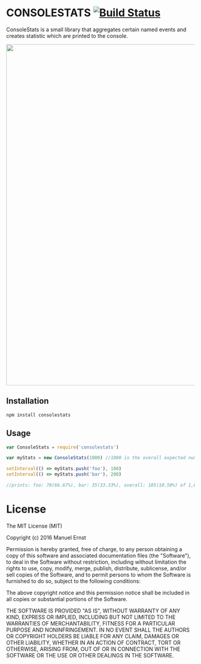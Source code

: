 # CONSOLESTATS [![Build Status](https://travis-ci.org/seriousManual/consolestats.png)](https://travis-ci.org/seriousManual/consolestats)

ConsoleStats is a small library that aggregates certain named events and creates statistic which are printed to the console.

<p align="center">
  <img src="https://raw.github.com/seriousManual/consolestats/master/pics/example.gif" width="909" />
</p>

## Installation
````
npm install consolestats
````

## Usage

````javascript
var ConsoleStats = require('consolestats')

var myStats = new ConsoleStats(1000) //1000 is the overall expected number of events (optional)

setInterval(() => myStats.push('foo'), 100)
setInterval(() => myStats.push('bar'), 200)

//prints: foo: 70(66.67%), bar: 35(33.33%), overall: 105(10.50%) of 1,000, 7.84#/s, 127.59ms/item (2 minutes left)
````

# License
The MIT License (MIT)

Copyright (c) 2016 Manuel Ernst

Permission is hereby granted, free of charge, to any person obtaining a copy of this software and associated documentation files (the "Software"), to deal in the Software without restriction, including without limitation the rights to use, copy, modify, merge, publish, distribute, sublicense, and/or sell copies of the Software, and to permit persons to whom the Software is furnished to do so, subject to the following conditions:

The above copyright notice and this permission notice shall be included in all copies or substantial portions of the Software.

THE SOFTWARE IS PROVIDED "AS IS", WITHOUT WARRANTY OF ANY KIND, EXPRESS OR IMPLIED, INCLUDING BUT NOT LIMITED TO THE WARRANTIES OF MERCHANTABILITY, FITNESS FOR A PARTICULAR PURPOSE AND NONINFRINGEMENT. IN NO EVENT SHALL THE AUTHORS OR COPYRIGHT HOLDERS BE LIABLE FOR ANY CLAIM, DAMAGES OR OTHER LIABILITY, WHETHER IN AN ACTION OF CONTRACT, TORT OR OTHERWISE, ARISING FROM, OUT OF OR IN CONNECTION WITH THE SOFTWARE OR THE USE OR OTHER DEALINGS IN THE SOFTWARE.